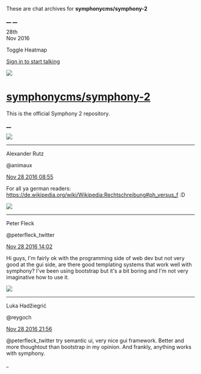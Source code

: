 These are chat archives for **symphonycms/symphony-2**

[__](/symphonycms/symphony-2/archives/2016/11/29)
[__](/symphonycms/symphony-2/archives/2016/11/27)

28th  
Nov 2016

Toggle Heatmap

[Sign in to start talking](/login?action=login&button=archive-login)

![](https://avatars-02.gitter.im/group/iv/3/57542c45c43b8c601977197e?s=48)

#  [symphonycms/symphony-2](/symphonycms/symphony-2)

This is the official Symphony 2 repository.

[ __ ](/orgs/symphonycms/rooms "More symphonycms rooms" )

![](https://avatars2.githubusercontent.com/u/446874?v=3&s=30)

__ __

Alexander Rutz

@animaux

[Nov 28 2016
08:55](https://gitter.im/symphonycms/symphony-2?at=583bf104444b377876655b46 ""
)

For all ya german readers:
<https://de.wikipedia.org/wiki/Wikipedia:Rechtschreibung#ph_versus_f> :D

![](https://pbs.twimg.com/profile_images/852618028/peterSmall_bigger.jpg)

__ __

Peter Fleck

@peterfleck_twitter

[Nov 28 2016
14:02](https://gitter.im/symphonycms/symphony-2?at=583c390a1dec193f14fd0f2a ""
)

Hi guys, I'm fairly ok with the programming side of web dev but not very good
at the gui side, are there good templating systems that work well with
symphony? I've been using bootstrap but it's a bit boring and I'm not very
imaginative how to use it.

![](https://avatars2.githubusercontent.com/u/8524934?v=3&s=30)

__ __

Luka Hadžiegrić

@reygoch

[Nov 28 2016
21:56](https://gitter.im/symphonycms/symphony-2?at=583ca7fac5bc35217da3c711 ""
)

@peterfleck_twitter try semantic ui, very nice gui framework. Better and more
thoughtout than bootstrap in my opinion. And frankly, anything works with
symphony.

_

